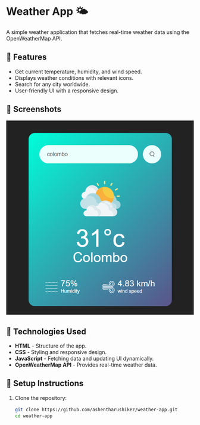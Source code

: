 # Weather App 🌤️

A simple weather application that fetches real-time weather data using the OpenWeatherMap API.

## 🌟 Features
- Get current temperature, humidity, and wind speed.
- Displays weather conditions with relevant icons.
- Search for any city worldwide.
- User-friendly UI with a responsive design.

## 📸 Screenshots
![Weather App Screenshot](weather-app-img/ss.png)

## 🚀 Technologies Used
- **HTML** - Structure of the app.
- **CSS** - Styling and responsive design.
- **JavaScript** - Fetching data and updating UI dynamically.
- **OpenWeatherMap API** - Provides real-time weather data.

## 🔧 Setup Instructions
1. Clone the repository:
   ```bash
   git clone https://github.com/ashentharushikez/weather-app.git
   cd weather-app
